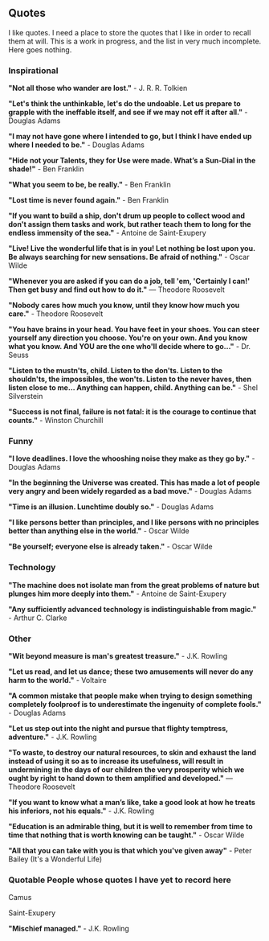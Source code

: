 ## Quotes

I like quotes.  I need a place to store the quotes that I like in order to recall them at will.  This is a work in progress, and the list in very much incomplete. Here goes nothing.

### Inspirational

**"Not all those who wander are lost."** - J. R. R. Tolkien

**"Let's think the unthinkable, let's do the undoable. Let us prepare to grapple with the ineffable itself, and see if we may not eff it after all."** - Douglas Adams

**"I may not have gone where I intended to go, but I think I have ended up where I needed to be."** - Douglas Adams

**"Hide not your Talents, they for Use were made. What’s a Sun-Dial in the shade!"** - Ben Franklin

**"What you seem to be, be really."** - Ben Franklin

**"Lost time is never found again."** - Ben Franklin

**"If you want to build a ship, don't drum up people to collect wood and don't assign them tasks and work, but rather teach them to long for the endless immensity of the sea."** - Antoine de Saint-Exupery

**"Live! Live the wonderful life that is in you! Let nothing be lost upon you. Be always searching for new sensations. Be afraid of nothing."** - Oscar Wilde

**"Whenever you are asked if you can do a job, tell 'em, 'Certainly I can!' Then get busy and find out how to do it."**
― Theodore Roosevelt

**"Nobody cares how much you know, until they know how much you care."** - Theodore Roosevelt

**"You have brains in your head. You have feet in your shoes. You can steer yourself any direction you choose. You're on your own. And you know what you know. And YOU are the one who'll decide where to go..."** - Dr. Seuss

**"Listen to the mustn'ts, child. Listen to the don'ts. Listen to the shouldn'ts, the impossibles, the won'ts. Listen to the never haves, then listen close to me... Anything can happen, child. Anything can be."** - Shel Silverstein

**"Success is not final, failure is not fatal: it is the courage to continue that counts."** - Winston Churchill

### Funny

**"I love deadlines. I love the whooshing noise they make as they go by."** - Douglas Adams

**"In the beginning the Universe was created. This has made a lot of people very angry and been widely regarded as a bad move."** - Douglas Adams

**"Time is an illusion. Lunchtime doubly so."** - Douglas Adams

**"I like persons better than principles, and I like persons with no principles better than anything else in the world."** - Oscar Wilde

**"Be yourself; everyone else is already taken."** - Oscar Wilde

### Technology

**"The machine does not isolate man from the great problems of nature but plunges him more deeply into them."** - Antoine de Saint-Exupery

**"Any sufficiently advanced technology is indistinguishable from magic."** - Arthur C. Clarke

### Other

**"Wit beyond measure is man's greatest treasure."** - J.K. Rowling

**"Let us read, and let us dance; these two amusements will never do any harm to the world."** - Voltaire

**"A common mistake that people make when trying to design something completely foolproof is to underestimate the ingenuity of complete fools."** - Douglas Adams

**"Let us step out into the night and pursue that flighty temptress, adventure."** - J.K. Rowling

**"To waste, to destroy our natural resources, to skin and exhaust the land instead of using it so as to increase its usefulness, will result in undermining in the days of our children the very prosperity which we ought by right to hand down to them amplified and developed."**
― Theodore Roosevelt

**"If you want to know what a man’s like, take a good look at how he treats his inferiors, not his equals."** - J.K. Rowling

**"Education is an admirable thing, but it is well to remember from time to time that nothing that is worth knowing can be taught."** - Oscar Wilde

**"All that you can take with you is that which you've given away"** - Peter Bailey (It's a Wonderful Life)

### Quotable People whose quotes I have yet to record here

Camus

Saint-Exupery

**"Mischief managed."** - J.K. Rowling
